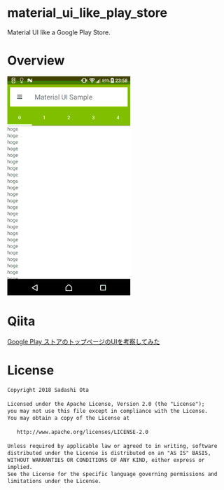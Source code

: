 # material_ui_like_play_store

Material UI like a Google Play Store.

# Overview

![sample_apps](./doc/material_ui_sample.gif)

# Qiita

[Google Play ストアのトップページのUIを考察してみた][1]

# License

```
Copyright 2018 Sadashi Ota

Licensed under the Apache License, Version 2.0 (the "License");
you may not use this file except in compliance with the License.
You may obtain a copy of the License at

   http://www.apache.org/licenses/LICENSE-2.0

Unless required by applicable law or agreed to in writing, software
distributed under the License is distributed on an "AS IS" BASIS,
WITHOUT WARRANTIES OR CONDITIONS OF ANY KIND, either express or implied.
See the License for the specific language governing permissions and
limitations under the License.
```

[1]:https://qiita.com/sadashi/items/346a76d1565f2e82116c